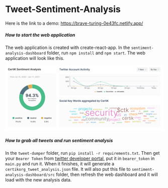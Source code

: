# Tweet-Sentiment-Analysis

Here is the link to a demo: https://brave-turing-0e43fc.netlify.app/

##### How to start the web application

The web application is created with create-react-app. In the `sentiment-analysis-dashboard` folder, run `npm install` and `npm start`. The web application will look like this.

![ScreenShot1](ScreenShot1.png)

##### How to grab all tweets and run sentiment analysis

In the `tweet-dumper` folder, run `pip install -r requirements.txt`. Then get your `Bearer Token` from [twitter developer portal](developer.twitter.com/en/portal), put it in `bearer_token` in `main.py` and run it. When it finishes, it will generate a `certikorg_tweet_analysis.json` file. It will also put this file to `sentiment-analysis-dashboard/src` folder, then refresh the web dashboard and it will load with the new analysis data.

